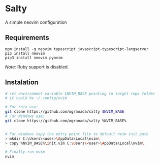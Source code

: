 
# Salty

A simple neovim configuration


## Requirements

```
npm install -g neovim typescript javascript-typescript-langserver
pip install neovim
pip3 install neovim pynvim
```

*Note:* Ruby support is disabled.

## Instalation

```bash
# set environment variable $NVIM_BASE pointing to target repo folder
# it could be ~/.config/nvim

# For *nix use:
git clone https://github.com/ogranada/salty $NVIM_BASE
# For Windows use:
git clone https://github.com/ogranada/salty %NVIM_BASE%


# For windows copy the entry point file to default nvim init path
> mkdir C:\Users\<user>\AppData\Local\nvim\
> copy %NVIM_BASE%\init.vim C:\Users\<user>\AppData\Local\nvim\

# Finally run nvim
nvim

```
